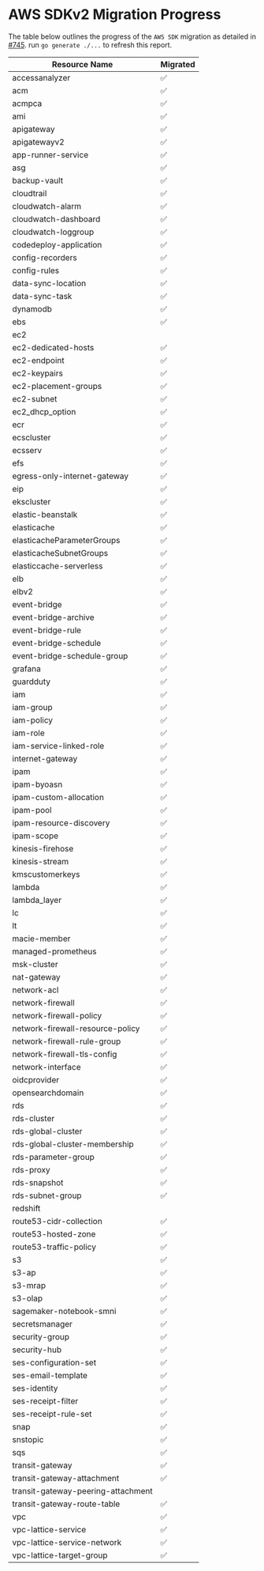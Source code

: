 # AWS SDKv2 Migration Progress

The table below outlines the progress of the `AWS SDK` migration as detailed in [#745](https://github.com/gruntwork-io/cloud-nuke/issues/745).
run `go generate ./...` to refresh this report.


| Resource Name                      | Migrated           |
|------------------------------------|--------------------|
| accessanalyzer                     | :white_check_mark: |
| acm                                | :white_check_mark: |
| acmpca                             | :white_check_mark: |
| ami                                | :white_check_mark: |
| apigateway                         | :white_check_mark: |
| apigatewayv2                       | :white_check_mark: |
| app-runner-service                 | :white_check_mark: |
| asg                                | :white_check_mark: |
| backup-vault                       | :white_check_mark: |
| cloudtrail                         | :white_check_mark: |
| cloudwatch-alarm                   | :white_check_mark: |
| cloudwatch-dashboard               | :white_check_mark: |
| cloudwatch-loggroup                | :white_check_mark: |
| codedeploy-application             | :white_check_mark: |
| config-recorders                   | :white_check_mark: |
| config-rules                       | :white_check_mark: |
| data-sync-location                 | :white_check_mark: |
| data-sync-task                     | :white_check_mark: |
| dynamodb                           | :white_check_mark: |
| ebs                                | :white_check_mark: |
| ec2                                |                    |
| ec2-dedicated-hosts                | :white_check_mark: |
| ec2-endpoint                       | :white_check_mark: |
| ec2-keypairs                       | :white_check_mark: |
| ec2-placement-groups               | :white_check_mark: |
| ec2-subnet                         | :white_check_mark: |
| ec2_dhcp_option                    | :white_check_mark: |
| ecr                                | :white_check_mark: |
| ecscluster                         | :white_check_mark: |
| ecsserv                            | :white_check_mark: |
| efs                                | :white_check_mark: |
| egress-only-internet-gateway       | :white_check_mark: |
| eip                                | :white_check_mark: |
| ekscluster                         | :white_check_mark: |
| elastic-beanstalk                  | :white_check_mark: |
| elasticache                        | :white_check_mark: |
| elasticacheParameterGroups         | :white_check_mark: |
| elasticacheSubnetGroups            | :white_check_mark: |
| elasticcache-serverless            | :white_check_mark: |
| elb                                | :white_check_mark: |
| elbv2                              | :white_check_mark: |
| event-bridge                       | :white_check_mark: |
| event-bridge-archive               | :white_check_mark: |
| event-bridge-rule                  | :white_check_mark: |
| event-bridge-schedule              | :white_check_mark: |
| event-bridge-schedule-group        | :white_check_mark: |
| grafana                            | :white_check_mark: |
| guardduty                          | :white_check_mark: |
| iam                                | :white_check_mark: |
| iam-group                          | :white_check_mark: |
| iam-policy                         | :white_check_mark: |
| iam-role                           | :white_check_mark: |
| iam-service-linked-role            | :white_check_mark: |
| internet-gateway                   | :white_check_mark: |
| ipam                               | :white_check_mark: |
| ipam-byoasn                        | :white_check_mark: |
| ipam-custom-allocation             | :white_check_mark: |
| ipam-pool                          | :white_check_mark: |
| ipam-resource-discovery            | :white_check_mark: |
| ipam-scope                         | :white_check_mark: |
| kinesis-firehose                   | :white_check_mark: |
| kinesis-stream                     | :white_check_mark: |
| kmscustomerkeys                    | :white_check_mark: |
| lambda                             | :white_check_mark: |
| lambda_layer                       | :white_check_mark: |
| lc                                 | :white_check_mark: |
| lt                                 | :white_check_mark: |
| macie-member                       | :white_check_mark: |
| managed-prometheus                 | :white_check_mark: |
| msk-cluster                        | :white_check_mark: |
| nat-gateway                        | :white_check_mark: |
| network-acl                        | :white_check_mark: |
| network-firewall                   | :white_check_mark: |
| network-firewall-policy            | :white_check_mark: |
| network-firewall-resource-policy   | :white_check_mark: |
| network-firewall-rule-group        | :white_check_mark: |
| network-firewall-tls-config        | :white_check_mark: |
| network-interface                  | :white_check_mark: |
| oidcprovider                       | :white_check_mark: |
| opensearchdomain                   | :white_check_mark: |
| rds                                | :white_check_mark: |
| rds-cluster                        | :white_check_mark: |
| rds-global-cluster                 | :white_check_mark: |
| rds-global-cluster-membership      | :white_check_mark: |
| rds-parameter-group                | :white_check_mark: |
| rds-proxy                          | :white_check_mark: |
| rds-snapshot                       | :white_check_mark: |
| rds-subnet-group                   | :white_check_mark: |
| redshift                           |                    |
| route53-cidr-collection            | :white_check_mark: |
| route53-hosted-zone                | :white_check_mark: |
| route53-traffic-policy             | :white_check_mark: |
| s3                                 | :white_check_mark: |
| s3-ap                              | :white_check_mark: |
| s3-mrap                            | :white_check_mark: |
| s3-olap                            | :white_check_mark: |
| sagemaker-notebook-smni            | :white_check_mark: |
| secretsmanager                     | :white_check_mark: |
| security-group                     | :white_check_mark: |
| security-hub                       | :white_check_mark: |
| ses-configuration-set              | :white_check_mark: |
| ses-email-template                 | :white_check_mark: |
| ses-identity                       | :white_check_mark: |
| ses-receipt-filter                 | :white_check_mark: |
| ses-receipt-rule-set               | :white_check_mark: |
| snap                               | :white_check_mark: |
| snstopic                           | :white_check_mark: |
| sqs                                | :white_check_mark: |
| transit-gateway                    | :white_check_mark: |
| transit-gateway-attachment         | :white_check_mark: |
| transit-gateway-peering-attachment |                    |
| transit-gateway-route-table        | :white_check_mark: |
| vpc                                | :white_check_mark: |
| vpc-lattice-service                | :white_check_mark: |
| vpc-lattice-service-network        | :white_check_mark: |
| vpc-lattice-target-group           | :white_check_mark: |
